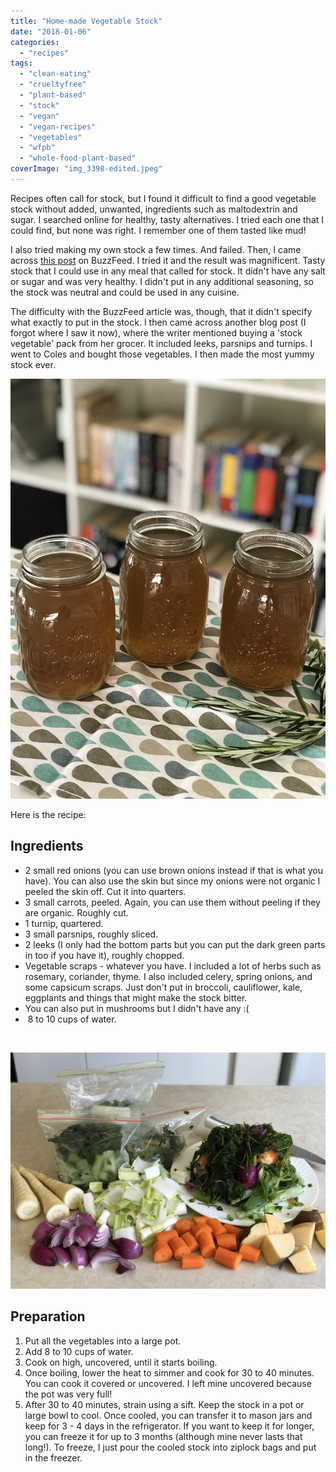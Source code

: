 ```yaml
---
title: "Home-made Vegetable Stock"
date: "2018-01-06"
categories: 
  - "recipes"
tags: 
  - "clean-eating"
  - "crueltyfree"
  - "plant-based"
  - "stock"
  - "vegan"
  - "vegan-recipes"
  - "vegetables"
  - "wfpb"
  - "whole-food-plant-based"
coverImage: "img_3398-edited.jpeg"
---
```


Recipes often call for stock, but I found it difficult to find a good vegetable stock without added, unwanted, ingredients such as maltodextrin and sugar. I searched online for healthy, tasty alternatives. I tried each one that I could find, but none was right. I remember one of them tasted like mud!

I also tried making my own stock a few times. And failed. Then, I came across [this post](https://www.buzzfeed.com/merleoneal/how-to-make-veggie-stock-from-kitchen-scraps?bffbtasty&ref=bffbtasty&utm_term=.npJpBXLRQ#.apJy5V3Qg) on BuzzFeed. I tried it and the result was magnificent. Tasty stock that I could use in any meal that called for stock. It didn't have any salt or sugar and was very healthy. I didn't put in any additional seasoning, so the stock was neutral and could be used in any cuisine.

The difficulty with the BuzzFeed article was, though, that it didn't specify what exactly to put in the stock. I then came across another blog post (I forgot where I saw it now), where the writer mentioned buying a 'stock vegetable' pack from her grocer. It included leeks, parsnips and turnips. I went to Coles and bought those vegetables. I then made the most yummy stock ever.

![IMG_3396](images/img_3396.jpg)

Here is the recipe:

## Ingredients

- 2 small red onions (you can use brown onions instead if that is what you have). You can also use the skin but since my onions were not organic I peeled the skin off. Cut it into quarters.
- 3 small carrots, peeled. Again, you can use them without peeling if they are organic. Roughly cut.
- 1 turnip, quartered.
- 3 small parsnips, roughly sliced.
- 2 leeks (I only had the bottom parts but you can put the dark green parts in too if you have it), roughly chopped.
- Vegetable scraps - whatever you have. I included a lot of herbs such as rosemary, coriander, thyme. I also included celery, spring onions, and some capsicum scraps. Just don't put in broccoli, cauliflower, kale, eggplants and things that might make the stock bitter.
- You can also put in mushrooms but I didn't have any :(
-  8 to 10 cups of water.

 

![IMG_3389](images/img_3389.jpg)

## Preparation

1. Put all the vegetables into a large pot.
2. Add 8 to 10 cups of water.
3. Cook on high, uncovered, until it starts boiling.
4. Once boiling, lower the heat to simmer and cook for 30 to 40 minutes. You can cook it covered or uncovered. I left mine uncovered because the pot was very full!
5. After 30 to 40 minutes, strain using a sift. Keep the stock in a pot or large bowl to cool. Once cooled, you can transfer it to mason jars and keep for 3 - 4 days in the refrigerator. If you want to keep it for longer, you can freeze it for up to 3 months (although mine never lasts that long!). To freeze, I just pour the cooled stock into ziplock bags and put in the freezer.
